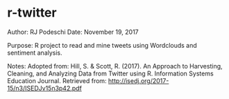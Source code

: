 # r-twitter

Author:     RJ Podeschi
Date:       November 19, 2017

Purpose:    R project to read and mine tweets using Wordclouds and sentiment analysis.

Notes:      Adopted from: Hill, S. & Scott, R. (2017). An Approach to Harvesting, Cleaning, and
                   Analyzing Data from Twitter using R. Information Systems Education Journal.
                   Retrieved from: http://isedj.org/2017-15/n3/ISEDJv15n3p42.pdf
